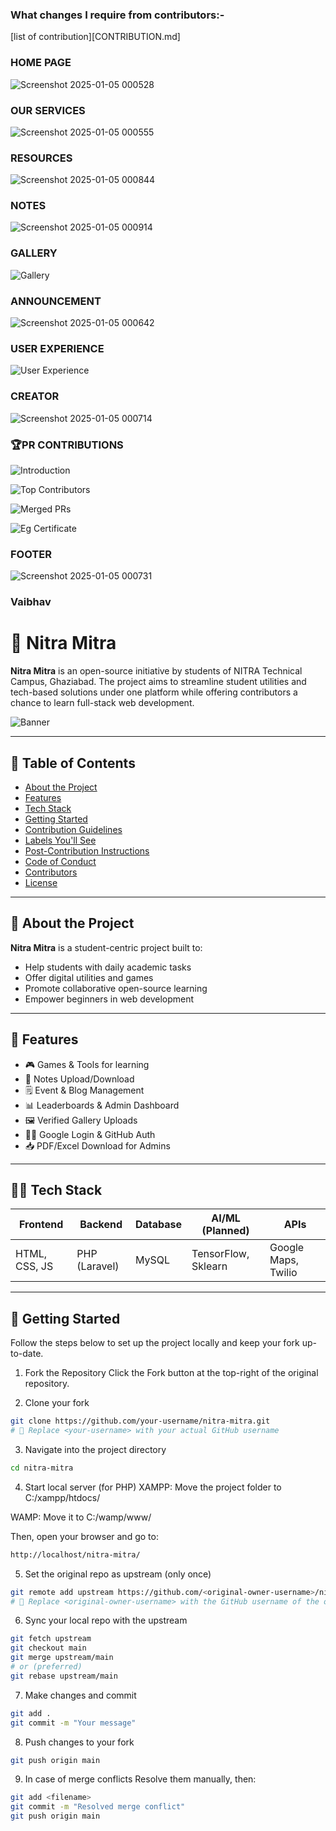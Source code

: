 ### What changes I require from contributors:-
[list of contribution][CONTRIBUTION.md]

### HOME PAGE

![Screenshot 2025-01-05 000528](https://github.com/Nikita-Mishraa/vaibhavbabele.github.io/blob/b267fa66cc4f16c3db76df84b0c26900c9cf56b3/images/home%20page.png)

### OUR SERVICES

![Screenshot 2025-01-05 000555](https://github.com/user-attachments/assets/d9fe8710-2dc1-40ce-88f2-77d7a35c81d7)

### RESOURCES

![Screenshot 2025-01-05 000844](https://github.com/user-attachments/assets/2768bbe4-9426-40f5-9ee5-22ad7de46828)

### NOTES

![Screenshot 2025-01-05 000914](https://github.com/user-attachments/assets/9fcff10b-c90d-43c7-84c4-468030ce51ca)

### GALLERY

![Gallery](https://github.com/Nikita-Mishraa/vaibhavbabele.github.io/blob/af6a3493dec0d1f6168394a0849f07343cb7b3d6/images/Gallery.png)

### ANNOUNCEMENT

![Screenshot 2025-01-05 000642](https://github.com/Nikita-Mishraa/vaibhavbabele.github.io/blob/d8040e66dd975b918e79bde5247e31ac32744783/images/Student%20Announcement.png)

### USER EXPERIENCE

![User Experience](https://github.com/Nikita-Mishraa/vaibhavbabele.github.io/blob/d8040e66dd975b918e79bde5247e31ac32744783/images/User%20Experience.png)

### CREATOR

![Screenshot 2025-01-05 000714](https://github.com/Nikita-Mishraa/vaibhavbabele.github.io/blob/841754ad8f656f310b87fdd8e5df208b0edec214/images/About.png)

### 🏆PR CONTRIBUTIONS

![Introduction](https://github.com/Nikita-Mishraa/vaibhavbabele.github.io/blob/5180c2697a8fb87753ac2d86cc90e442ad715dbb/images/PR%20Introduction.png)

![Top Contributors](https://github.com/Nikita-Mishraa/vaibhavbabele.github.io/blob/5180c2697a8fb87753ac2d86cc90e442ad715dbb/images/Top%20Contributors.png)

![Merged PRs](https://github.com/Nikita-Mishraa/vaibhavbabele.github.io/blob/5180c2697a8fb87753ac2d86cc90e442ad715dbb/images/Merged%20PRs.png)

![Eg Certificate](https://github.com/Nikita-Mishraa/vaibhavbabele.github.io/blob/f7ca32d49cddd5fc6443668ac95422ea89a626c5/images/Certificate%20exp.png)

### FOOTER
![Screenshot 2025-01-05 000731](https://github.com/user-attachments/assets/cce591a4-a95a-40af-bfa7-4d182d263db1)

### Vaibhav
# 🚀 Nitra Mitra

**Nitra Mitra** is an open-source initiative by students of NITRA Technical Campus, Ghaziabad. The project aims to streamline student utilities and tech-based solutions under one platform while offering contributors a chance to learn full-stack web development.

![Banner](https://your-image-url-if-any.com)

---

## 📌 Table of Contents

- [About the Project](#about-the-project)
- [Features](#features)
- [Tech Stack](#tech-stack)
- [Getting Started](#getting-started)
- [Contribution Guidelines](#contribution-guidelines)
- [Labels You'll See](#labels-youll-see)
- [Post-Contribution Instructions](#post-contribution-instructions)
- [Code of Conduct](#code-of-conduct)
- [Contributors](#contributors)
- [License](#license)

---

## 📖 About the Project

**Nitra Mitra** is a student-centric project built to:
- Help students with daily academic tasks
- Offer digital utilities and games
- Promote collaborative open-source learning
- Empower beginners in web development

---

## 🌟 Features

- 🎮 Games & Tools for learning
- 🧾 Notes Upload/Download
- 🗒 Event & Blog Management
- 📊 Leaderboards & Admin Dashboard
- 🖼 Verified Gallery Uploads
- 🧑‍💻 Google Login & GitHub Auth
- 📥 PDF/Excel Download for Admins

---

## 🧑‍💻 Tech Stack

| Frontend     | Backend       | Database | AI/ML (Planned) | APIs         |
|--------------|---------------|----------|------------------|--------------|
| HTML, CSS, JS| PHP (Laravel) | MySQL    | TensorFlow, Sklearn | Google Maps, Twilio |

---

## 🚀 Getting Started

Follow the steps below to set up the project locally and keep your fork up-to-date.

1. Fork the Repository
Click the Fork button at the top-right of the original repository.

2. Clone your fork
```bash 
git clone https://github.com/your-username/nitra-mitra.git
# 🔁 Replace <your-username> with your actual GitHub username
```
3. Navigate into the project directory
```bash 
cd nitra-mitra
```
4. Start local server (for PHP)
XAMPP: Move the project folder to C:/xampp/htdocs/

WAMP: Move it to C:/wamp/www/

Then, open your browser and go to:
```bash
http://localhost/nitra-mitra/
```
5. Set the original repo as upstream (only once)
```bash 
git remote add upstream https://github.com/<original-owner-username>/nitra-mitra.git
# 🔁 Replace <original-owner-username> with the GitHub username of the original repository owner
```
6. Sync your local repo with the upstream
```bash 
git fetch upstream
git checkout main
git merge upstream/main
# or (preferred)
git rebase upstream/main
```
7. Make changes and commit
```bash 
git add .
git commit -m "Your message"
```
8. Push changes to your fork
```bash 
git push origin main
```
9. In case of merge conflicts
Resolve them manually, then:
```bash 
git add <filename>
git commit -m "Resolved merge conflict"
git push origin main
```

